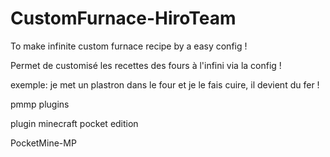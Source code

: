 # CustomFurnace-HiroTeam
To make infinite custom furnace recipe by a easy config !

Permet de customisé les recettes des fours à l'infini via la config !

exemple: je met un plastron dans le four et je le fais cuire, il devient du fer !


pmmp plugins

plugin minecraft pocket edition

PocketMine-MP
